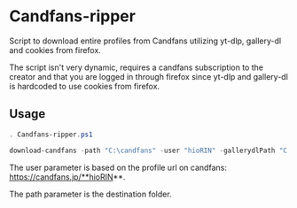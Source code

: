 # Candfans-ripper
Script to download entire profiles from Candfans utilizing yt-dlp, gallery-dl and cookies from firefox.

The script isn't very dynamic, requires a candfans subscription to the creator and that you are logged in through firefox since yt-dlp and gallery-dl is hardcoded to use cookies from firefox.

## Usage

```powershell
. Candfans-ripper.ps1

download-candfans -path "C:\candfans" -user "hioRIN" -gallerydlPath "C:\Program Files\gallerydl\gallery-dl.exe" -ytdlpPath "C:\Program Files\ytdlp\yt-dlp.exe"
```

The user parameter is based on the profile url on candfans: https://candfans.jp/**hioRIN**.

The path parameter is the destination folder.
